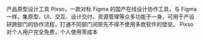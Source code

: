 产品原型设计工具
Pixso，一款对标 Figma 的国产在线设计协作工具，与 Figma 一样，集原型、UI、交互、设计交付、资源管理等众多功能于一身，可用于产设研跨部门的协作流程，打通不同部门间原先不得不使用多款软件的壁垒。
Pixso 对个人用户完全免费，个人使用零成本